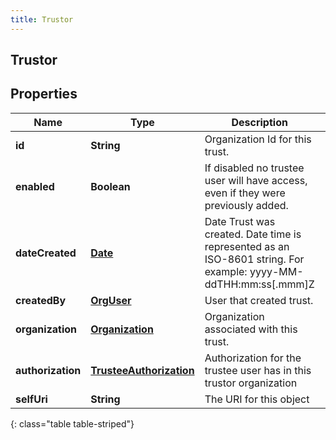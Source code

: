 ```yaml
---
title: Trustor
---
```


## Trustor

## Properties

| Name              | Type                                                                     | Description                                                                                                     | Notes      |
| ----------------- | ------------------------------------------------------------------------ | --------------------------------------------------------------------------------------------------------------- | ---------- |
| **id**            | <!----><!---->**String**<!---->                                          | Organization Id for this trust.                                                                                 | [optional] |
| **enabled**       | <!----><!---->**Boolean**<!---->                                         | If disabled no trustee user will have access, even if they were previously added.                               |            |
| **dateCreated**   | <!----><!---->[**Date**](Date.md)<!---->                                 | Date Trust was created. Date time is represented as an ISO-8601 string. For example: yyyy-MM-ddTHH:mm:ss[.mmm]Z | [optional] |
| **createdBy**     | <!----><!---->[**OrgUser**](OrgUser.md)<!---->                           | User that created trust.                                                                                        | [optional] |
| **organization**  | <!----><!---->[**Organization**](Organization.md)<!---->                 | Organization associated with this trust.                                                                        | [optional] |
| **authorization** | <!----><!---->[**TrusteeAuthorization**](TrusteeAuthorization.md)<!----> | Authorization for the trustee user has in this trustor organization                                             | [optional] |
| **selfUri**       | <!----><!---->**String**<!---->                                          | The URI for this object                                                                                         | [optional] |

{: class="table table-striped"}
